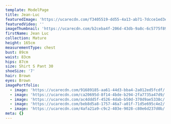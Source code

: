 ```yaml
---
template: ModelPage
title: Jean-Luc
featuredImage: 'https://ucarecdn.com/f3405519-dd55-4a13-ab71-7dcce1ed3e5d/'
featuredVideo: ''
imageThumbnail: 'https://ucarecdn.com/b2ceba4f-206d-43db-9a8c-6c5775f89dfa/'
firstName: Jean Luc
collection: Mature
height: 165cm
measurementType: chest
bust: 89cm
waist: 83cm
hips: 87cm
size: Shirt S Pant 30
shoeSize: '7'
hair: Brown
eyes: Brown
imagePortfolio:
  - image: 'https://ucarecdn.com/91689185-aa61-44d3-bba4-2a012ed5fcdf/'
  - image: 'https://ucarecdn.com/ca20695d-8f14-4bde-b294-2fa7735a47d9/'
  - image: 'https://ucarecdn.com/ac4ddd5f-4526-4dab-b50d-370d9ae5338c/'
  - image: 'https://ucarecdn.com/beb8d5a8-1757-46a7-a01f-71d5e695c4e2/'
  - image: 'https://ucarecdn.com/4afa21a9-c9c2-403e-9028-c80e6d237d0b/'
meta: {}
---
```


